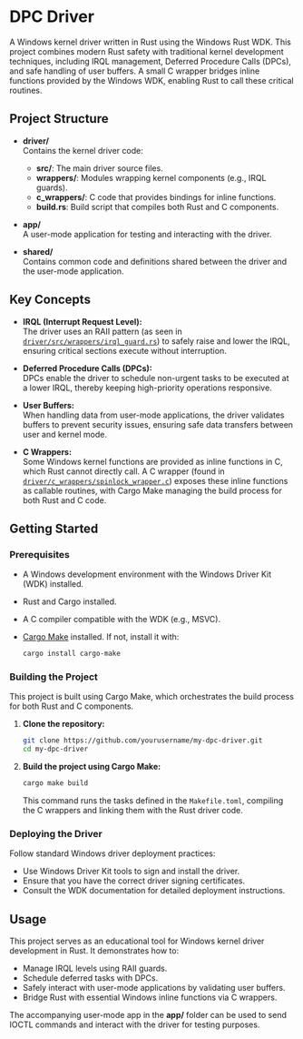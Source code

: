# DPC Driver

A Windows kernel driver written in Rust using the Windows Rust WDK. This project combines modern Rust safety with traditional kernel development techniques, including IRQL management, Deferred Procedure Calls (DPCs), and safe handling of user buffers. A small C wrapper bridges inline functions provided by the Windows WDK, enabling Rust to call these critical routines.

## Project Structure

- **driver/**  
  Contains the kernel driver code:
  - **src/**: The main driver source files.
  - **wrappers/**: Modules wrapping kernel components (e.g., IRQL guards).
  - **c_wrappers/**: C code that provides bindings for inline functions.
  - **build.rs**: Build script that compiles both Rust and C components.

- **app/**  
  A user-mode application for testing and interacting with the driver.

- **shared/**  
  Contains common code and definitions shared between the driver and the user-mode application.

## Key Concepts

- **IRQL (Interrupt Request Level):**  
  The driver uses an RAII pattern (as seen in [`driver/src/wrappers/irql_guard.rs`](driver/src/wrappers/irql_guard.rs)) to safely raise and lower the IRQL, ensuring critical sections execute without interruption.

- **Deferred Procedure Calls (DPCs):**  
  DPCs enable the driver to schedule non-urgent tasks to be executed at a lower IRQL, thereby keeping high-priority operations responsive.

- **User Buffers:**  
  When handling data from user-mode applications, the driver validates buffers to prevent security issues, ensuring safe data transfers between user and kernel mode.

- **C Wrappers:**  
  Some Windows kernel functions are provided as inline functions in C, which Rust cannot directly call. A C wrapper (found in [`driver/c_wrappers/spinlock_wrapper.c`](driver/c_wrappers/spinlock_wrapper.c)) exposes these inline functions as callable routines, with Cargo Make managing the build process for both Rust and C code.

## Getting Started

### Prerequisites

- A Windows development environment with the Windows Driver Kit (WDK) installed.
- Rust and Cargo installed.
- A C compiler compatible with the WDK (e.g., MSVC).
- [Cargo Make](https://sagiegurari.github.io/cargo-make/) installed. If not, install it with:
  
  ```bash
  cargo install cargo-make
  ```

### Building the Project

This project is built using Cargo Make, which orchestrates the build process for both Rust and C components.

1. **Clone the repository:**

   ```bash
   git clone https://github.com/yourusername/my-dpc-driver.git
   cd my-dpc-driver
   ```

2. **Build the project using Cargo Make:**

   ```bash
   cargo make build
   ```

   This command runs the tasks defined in the `Makefile.toml`, compiling the C wrappers and linking them with the Rust driver code.


### Deploying the Driver

Follow standard Windows driver deployment practices:

- Use Windows Driver Kit tools to sign and install the driver.
- Ensure that you have the correct driver signing certificates.
- Consult the WDK documentation for detailed deployment instructions.

## Usage

This project serves as an educational tool for Windows kernel driver development in Rust. It demonstrates how to:
- Manage IRQL levels using RAII guards.
- Schedule deferred tasks with DPCs.
- Safely interact with user-mode applications by validating user buffers.
- Bridge Rust with essential Windows inline functions via C wrappers.

The accompanying user-mode app in the **app/** folder can be used to send IOCTL commands and interact with the driver for testing purposes.
